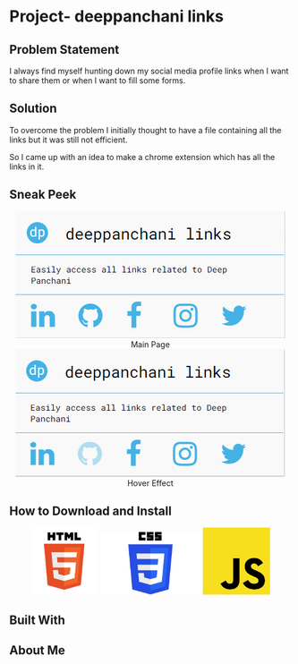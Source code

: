 # Project- deeppanchani links
## Problem Statement
I always find myself hunting down my social media profile links when I want to share them or when I want to fill some forms.
## Solution
To overcome the problem I initially thought to have a file containing all the links but it was still not efficient.

So I came up with an idea to make a chrome extension which has all the links in it.
## Sneak Peek

<p align="center">
<img src="extra/home_page.png"><br>
Main Page
<img src="extra/hover_effect.png"><br>
Hover Effect
</p>

## How to Download and Install

<p align="center">
<img src="extra/html.png" width="120px">
<img src="extra/css.png" width="180px">
<img src="extra/js.png" width="120px">
</p>

## Built With
## About Me